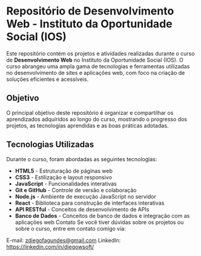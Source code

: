 # Repositório de Desenvolvimento Web - Instituto da Oportunidade Social (IOS)

Este repositório contém os projetos e atividades realizadas durante o curso de **Desenvolvimento Web** no Instituto da Oportunidade Social (IOS). O curso abrangeu uma ampla gama de tecnologias e ferramentas utilizadas no desenvolvimento de sites e aplicações web, com foco na criação de soluções eficientes e acessíveis.

## Objetivo

O principal objetivo deste repositório é organizar e compartilhar os aprendizados adquiridos ao longo do curso, mostrando o progresso dos projetos, as tecnologias aprendidas e as boas práticas adotadas.

## Tecnologias Utilizadas

Durante o curso, foram abordadas as seguintes tecnologias:

- **HTML5** - Estruturação de páginas web
- **CSS3** - Estilização e layout responsivo
- **JavaScript** - Funcionalidades interativas
- **Git e GitHub** - Controle de versão e colaboração
- **Node.js** - Ambiente de execução JavaScript no servidor
- **React** - Biblioteca para construção de interfaces interativas
- **API RESTful** - Conceitos de desenvolvimento de APIs
- **Banco de Dados** - Conceitos de banco de dados e integração com as aplicações web
Contato
Se você tiver dúvidas sobre os projetos ou sobre o curso, entre em contato comigo via:

E-mail: zdiegofagundes@gmail.com
LinkedIn: https://linkedin.com/in/diegowsoft/


